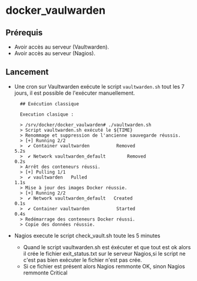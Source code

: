 # docker_vaulwarden



## Prérequis
- Avoir accès au serveur (Vaultwarden).
- Avoir accès au serveur (Nagios).

## Lancement
- Une cron sur Vaultwarden exécute le script `vaultwarden.sh` tout les 7 jours, il est possible de l'exécuter manuellement.

        ## Exécution classique

        Execution clasique :   
        
        > /srv/docker/docker_vaulwarden# ./vaultwarden.sh  
        > Script vaultwarden.sh exécuté le ${TIME}  
        > Renommage et suppression de l'ancienne sauvegarde réussis.  
        > [+] Running 2/2  
        >  ✔ Container vaultwarden          Removed                                                                                                                                                                                                 5.2s  
        >  ✔ Network vaultwarden_default        Removed                                                                                                                                                                                                 0.2s  
        > Arrêt des conteneurs réussi.  
        > [+] Pulling 1/1  
        >  ✔ vaultwarden   Pulled                                                                                                                                                                                                  1.1s  
        > Mise à jour des images Docker réussie.  
        > [+] Running 2/2  
        >  ✔ Network vaultwarden_default   Created                                                                                                                                                                                                 0.1s   
        >  ✔ Container vaultwarden          Started                                                                                                                                                                                                 0.4s  
        > Redémarrage des conteneurs Docker réussi.  
        > Copie des données réussie.  

- Nagios execute le script check_vault.sh toute les 5 minutes  

  - Quand le script vaultwarden.sh est éxécuter et que tout est ok alors il crée le fichier exit_status.txt sur le serveur Nagios,si le script ne c'est pas bien exécuter le fichier n'est pas crée.  
  - Si ce fichier est présent alors Nagios remmonte OK, sinon Nagios remmonte Critical
